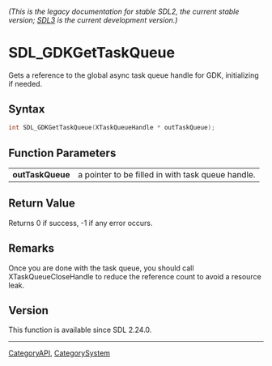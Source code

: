 ###### (This is the legacy documentation for stable SDL2, the current stable version; [SDL3](https://wiki.libsdl.org/SDL3/) is the current development version.)
# SDL_GDKGetTaskQueue

Gets a reference to the global async task queue handle for GDK, initializing if needed.

## Syntax

```c
int SDL_GDKGetTaskQueue(XTaskQueueHandle * outTaskQueue);

```

## Function Parameters

|                      |                                                   |
| -------------------- | ------------------------------------------------- |
| **outTaskQueue**     | a pointer to be filled in with task queue handle. |

## Return Value

Returns 0 if success, -1 if any error occurs.

## Remarks

Once you are done with the task queue, you should call
XTaskQueueCloseHandle to reduce the reference count to avoid a resource
leak.

## Version

This function is available since SDL 2.24.0.

----
[CategoryAPI](CategoryAPI), [CategorySystem](CategorySystem)



